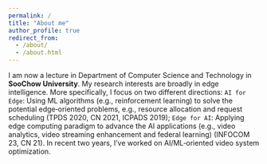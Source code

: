 ```yaml
---
permalink: /
title: "About me"
author_profile: true
redirect_from: 
  - /about/
  - /about.html
---
```


I am now a lecture in Department of Computer Science and Technology in **SooChow University**. My research interests are broadly in edge intelligence. More specifically, I focus on two different directions:
 `AI for Edge`: Using ML algorithms (e.g., reinforcement learning) to solve the potential edge‑oriented problems, e.g., resource allocation and request scheduling (TPDS 2020, CN 2021, ICPADS 2019);
 `Edge for AI`: Applying edge computing paradigm to advance the AI applications (e.g., video analytics, video streaming enhancement and federal learning) (INFOCOM 23, CN 21).
In recent two years, I’ve worked on AI/ML‑oriented video system optimization.
